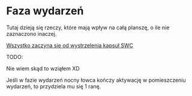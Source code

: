 # Faza wydarzeń

Tutaj dzieją się rzeczy, które mają wpływ na całą planszę, o ile nie zaznaczono inaczej.

[Wszystko zaczyna się od wystrzelenia kapsuł SWC](wystrzelenie-kapsul-swc/wystrzelenie-kapsul-swc.md)


TODO:

Nie wiem skąd to wziąłem XD

Jeśli w fazie wydarzeń nocny łowca kończy aktywację w pomieszczeniu wydarzeń, to przydziela mu się 1 ranę.

